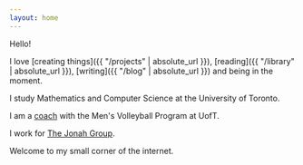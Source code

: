 ```yaml
---
layout: home
---
```


Hello!

I love [creating things]({{ "/projects" | absolute_url }}), [reading]({{ "/library" | absolute_url }}), [writing]({{ "/blog" | absolute_url }}) and being in the moment.

I study Mathematics and Computer Science at the University of Toronto.

I am a [coach](http://www.varsityblues.ca/roster.aspx?path=mvball) with the Men's Volleyball Program at UofT.

I work for [The Jonah Group](https://www.jonahgroup.com/).

Welcome to my small corner of the internet.
